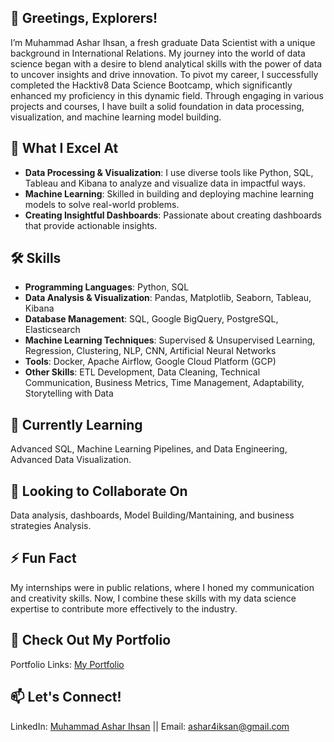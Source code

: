 ## 🚀 Greetings, Explorers!
I’m Muhammad Ashar Ihsan, a fresh graduate Data Scientist with a unique background in International Relations. My journey into the world of data science began with a desire to blend analytical skills with the power of data to uncover insights and drive innovation. To pivot my career, I successfully completed the Hacktiv8 Data Science Bootcamp, which significantly enhanced my proficiency in this dynamic field. Through engaging in various projects and courses, I have built a solid foundation in data processing, visualization, and machine learning model building.

## 🌟 What I Excel At
- **Data Processing & Visualization**: I use diverse tools like Python, SQL, Tableau and Kibana to analyze and visualize data in impactful ways.
- **Machine Learning**: Skilled in building and deploying machine learning models to solve real-world problems.
- **Creating Insightful Dashboards**: Passionate about creating dashboards that provide actionable insights.

## 🛠️ Skills
- **Programming Languages**: Python, SQL
- **Data Analysis & Visualization**: Pandas, Matplotlib, Seaborn, Tableau, Kibana
- **Database Management**: SQL, Google BigQuery, PostgreSQL, Elasticsearch
- **Machine Learning Techniques**: Supervised & Unsupervised Learning, Regression, Clustering, NLP, CNN, Artificial Neural Networks
- **Tools**: Docker, Apache Airflow, Google Cloud Platform (GCP)
- **Other Skills**: ETL Development, Data Cleaning, Technical Communication, Business Metrics, Time Management, Adaptability, Storytelling with Data

## 🧠 Currently Learning
Advanced SQL, Machine Learning Pipelines, and Data Engineering, Advanced Data Visualization.

## 🌟 Looking to Collaborate On
Data analysis, dashboards, Model Building/Mantaining, and business strategies Analysis.

## ⚡ Fun Fact 
My internships were in public relations, where I honed my communication and creativity skills. Now, I combine these skills with my data science expertise to contribute more effectively to the industry.

## 🚀 Check Out My Portfolio
Portfolio Links: [My Portfolio](https://ashariksan9.github.io/Github_Portfolio/)

## 📫 Let's Connect!
LinkedIn: [Muhammad Ashar Ihsan](https://www.linkedin.com/in/muhammadasharihsan/) || Email: [ashar4iksan@gmail.com](mailto:ashar4iksan@gmail.com)

<!--
**ashariksan9/ashariksan9** is a ✨ _special_ ✨ repository because its `README.md` (this file) appears on your GitHub profile.

Here are some ideas to get you started:

- 🔭 I’m currently working on ...
- 🌱 I’m currently learning ...
- 👯 I’m looking to collaborate on ...
- 🤔 I’m looking for help with ...
- 💬 Ask me about ...
- 📫 How to reach me: ...
- 😄 Pronouns: ...
- ⚡ Fun fact: ...
-->
